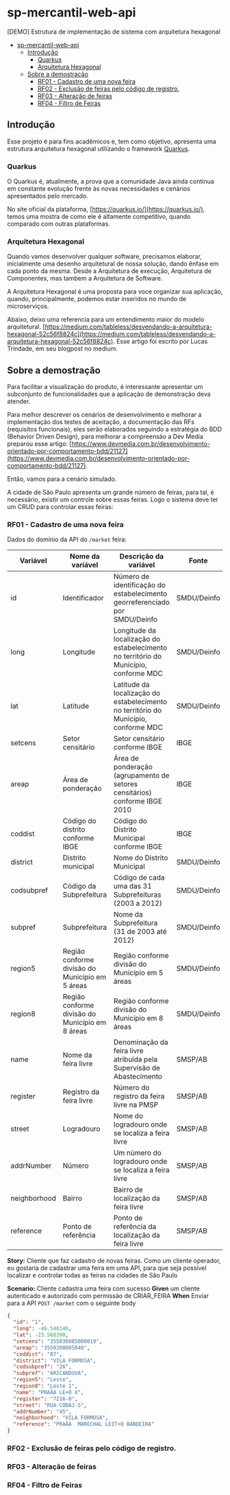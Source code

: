 # sp-mercantil-web-api
[DEMO] Estrutura de implementação de sistema com arquitetura hexagonal 

- [sp-mercantil-web-api](#sp-mercantil-web-api)
  - [Introdução](#introdução)
    - [Quarkus](#quarkus)
    - [Arquitetura Hexagonal](#arquitetura-hexagonal)
  - [Sobre a demostração](#sobre-a-demostração)
    - [RF01 - Cadastro de uma nova feira](#rf01---cadastro-de-uma-nova-feira)
    - [RF02 - Exclusão de feiras pelo código de registro.](#rf02---exclusão-de-feiras-pelo-código-de-registro)
    - [RF03 - Alteração de feiras](#rf03---alteração-de-feiras)
    - [RF04 - Filtro de Feiras](#rf04---filtro-de-feiras)

## Introdução

Esse projeto é para fins acadêmicos e, tem como objetivo, apresenta uma estrutura arquitetura hexagonal utilizando o framework [Quarkus](https://quarkus.io/).

### Quarkus

O Quarkus é, atualmente, a prova que a comunidade Java ainda continua em constante evolução frente às novas necessidades e cenários apresentados pelo mercado.

No site oficial da plataforma, [https://quarkus.io/](https://quarkus.io/), temos uma mostra de como ele é altamente competitivo, quando comparado com outras plataformas.

### Arquitetura Hexagonal

Quando vamos desenvolver qualquer software, precisamos elaborar, inicialmente uma desenho arquitetural de nossa solução, dando ênfase em cada ponto da mesma. Desde a Arquitetura de execução, Arquitetura de Componentes, mas tambem a Arquitetura de Software. 

A Arquitetura Hexagonal é uma proposta para voce organizar sua aplicação, quando, principalmente, podemos estar inseridos no mundo de microserviços.

Abaixo, deixo uma referencia para um entendimento maior do modelo arquitetural.
[https://medium.com/tableless/desvendando-a-arquitetura-hexagonal-52c56f8824c](https://medium.com/tableless/desvendando-a-arquitetura-hexagonal-52c56f8824c). Esse artigo foi escrito por Lucas Trindade, em seu blogpost no medium.

## Sobre a demostração

Para facilitar a visualização do produto, é interessante apresentar um subconjunto de funcionalidades que a aplicação de demonstração deva atender.

Para melhor descrever os cenários de desenvolvimento e melhorar a implementação dos testes de aceitação, a documentação das RFs (requisitos funcionais), eles serão elaborados seguindo a estratégia do BDD (Behavior Driven Design), para melhorar a compreensão a Dev Media preparou esse artigo: [https://www.devmedia.com.br/desenvolvimento-orientado-por-comportamento-bdd/21127](https://www.devmedia.com.br/desenvolvimento-orientado-por-comportamento-bdd/21127).

Então, vamos para a cenário simulado.

A cidade de São Paulo apresenta um grande número de feiras, para tal, é necessário, existir um controle sobre essas feiras. Logo o sistema deve ter um CRUD para controlar essas feiras:

### RF01 - Cadastro de uma nova feira

Dados do domínio da API do `/market` feira:

| Variável | Nome da variável | Descrição da variável | Fonte | Tipo | Tamanho |
|----------|------------------|-----------------------|-------|------|---------|
| id | Identificador | Número de identificação do estabelecimento georreferenciado por SMDU/Deinfo | SMDU/Deinfo | string | 08 |
| long | Longitude | Longitude da localização do estabelecimento no território do Município, conforme MDC | SMDU/Deinfo | double | n/a |
| lat | Latitude | Latitude da localização do estabelecimento no território do Município, conforme MDC | SMDU/Deinfo | double | n/a |
| setcens | Setor censitário | Setor censitário conforme IBGE | IBGE | string | 15 |
| areap | Área de ponderação | Área de ponderação (agrupamento de setores censitários) conforme IBGE 2010 | IBGE | string | 13 |
| coddist | Código do distrito conforme IBGE | Código do Distrito Municipal conforme IBGE | IBGE | string | 09 |
| district | Distrito municipal | Nome do Distrito Municipal | SMDU/Deinfo | string | 18 |
| codsubpref | Código da Subprefeitura | Código de cada uma das 31 Subprefeituras (2003 a 2012) | SMDU/Deinfo | string | 02 |
| subpref | Subprefeitura | Nome da Subprefeitura (31 de 2003 até 2012) | SMDU/Deinfo | string | 25 |
| region5 | Região conforme divisão do Município em 5 áreas | Região conforme divisão do Município em 5 áreas | SMDU/Deinfo | string | 06 |
| region8 | Região conforme divisão do Município em 8 áreas | Região conforme divisão do Município em 8 áreas | SMDU/Deinfo | string | 07 |
| name | Nome da feira livre | Denominação da feira livre atribuída pela Supervisão de Abastecimento | SMSP/AB | string | 30 |
| register | Registro da feira livre | Número do registro da feira livre na PMSP | SMSP/AB | string | 6 |
| street | Logradouro | Nome do logradouro onde se localiza a feira livre | SMSP/AB | string | 34 |
| addrNumber | Número | Um número do logradouro onde se localiza a feira livre | SMSP/AB | string | 5 |
| neighborhood | Bairro | Bairro de localização da feira livre | SMSP/AB | string | 20 |
| reference | Ponto de referência | Ponto de referência da localização da feira livre | SMSP/AB | string | 24 |


**Story:** Cliente que faz cadastro de novas feiras.
Como um cliente operador, eu gostaria de cadastrar uma feira
em uma API, para que seja possível localizar e controlar todas as feiras na cidades de São Paulo

**Scenario:** Cliente cadastra uma feira com sucesso
**Given** um cliente autenticado e autorizado com permissão de CRIAR_FEIRA
**When** Enviar para a API `POST /market` com o seguinte body
```json
{
  "id": "1",
  "long": -46.548146,
  "lat": -23.568390,
  "setcens": "355030885000019",
  "areap": "3550308005040",
  "coddist": "87",
  "district": "VILA FORMOSA",
  "codsubpref": "26",
  "subpref": "ARICANDUVA",
  "region5": "Leste",
  "region8": "Leste 1",
  "name": "PRAÃA LE+O X",
  "register": "7216-8",
  "street": "RUA CODAJ-S",
  "addrNumber": "45",
  "neighborhood": "VILA FORMOSA",
  "reference": "PRAÃA  MARECHAL LEIT+O BANDEIRA"
}

```

### RF02 - Exclusão de feiras pelo código de registro.
### RF03 - Alteração de feiras
### RF04 - Filtro de Feiras
